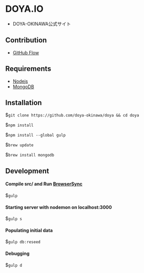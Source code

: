 # DOYA.IO

- DOYA-OKINAWA公式サイト

## Contribution

- [GitHub Flow](http://qiita.com/tbpgr/items/4ff76ef35c4ff0ec8314)

## Requirements

- [Nodejs](http://nodejs.org)
- [MongoDB](http://mongodb.org)

## Installation

$`git clone https://github.com/doya-okinawa/doya && cd doya`

$`npm install`

$`npm install --global gulp`

$`brew update`

$`brew install mongodb`

## Development

#### Compile src/ and Run [BrowserSync](http://www.browsersync.io/)

$`gulp`

#### Starting server with nodemon on localhost:3000

$`gulp s`

#### Populating initial data

$`gulp db:reseed`

#### Debugging

$`gulp d`
